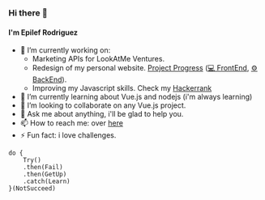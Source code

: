 ### Hi there 👋
#### I'm Epilef Rodriguez

- 🔭 I’m currently working on:
    - Marketing APIs for LookAtMe Ventures.
    - Redesign of my personal website. [Project Progress](https://trello.com/b/KdkP1DtZ/personal-web-site) ([💻 FrontEnd](https://github.com/Khanos/khanos.frontend), [⚙ BackEnd](https://github.com/Khanos/khanos.backend)).
    - Improving my Javascript skills. Check my [Hackerrank](https://www.hackerrank.com/KhanosVe?hr_r=1)
- 🌱 I’m currently learning about Vue.js and nodejs (i'm always learning)
- 👯 I’m looking to collaborate on any Vue.js project.
- 💬 Ask me about anything, i'll be glad to help you.
- 📫 How to reach me: over [here](https://www.linkedin.com/in/khanos/)
- ⚡ Fun fact: i love challenges.

```
do {
    Try()
    .then(Fail)
    .then(GetUp)
    .catch(Learn)    
}(NotSucceed)
```
